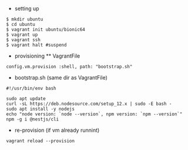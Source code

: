 * setting up

```
$ mkdir ubuntu
$ cd ubuntu
$ vagrant init ubuntu/bionic64
$ vagrant up
$ vagrant ssh
$ vagrant halt #suspend
```

* provisioning 
** VagrantFile

```
config.vm.provision :shell, path: "bootstrap.sh"
```

* bootstrap.sh (same dir as VagrantFile)

```
#!/usr/bin/env bash

sudo apt update
curl -sL https://deb.nodesource.com/setup_12.x | sudo -E bash -
sudo apt install -y nodejs
echo "node version: `node --version`, npm version: `npm --version`"
npm -g i @nestjs/cli
```

* re-provision (if vm already runnint)

```
vagrant reload --provision
```


